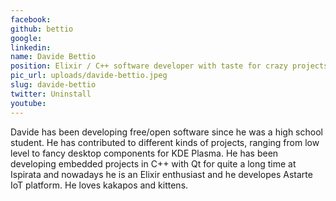 ```yaml
---
facebook: 
github: bettio
google: 
linkedin: 
name: Davide Bettio
position: Elixir / C++ software developer with taste for crazy projects.
pic_url: uploads/davide-bettio.jpeg
slug: davide-bettio
twitter: Uninstall
youtube: 
---
```

<p>Davide has been developing free/open software since he was a high school student. He has contributed to different kinds of projects, ranging from low level to fancy desktop components for KDE Plasma. He has been developing embedded projects in C++ with Qt for quite a long time at Ispirata and nowadays he is an Elixir enthusiast and he developes Astarte IoT platform. He loves kakapos and kittens.</p>
